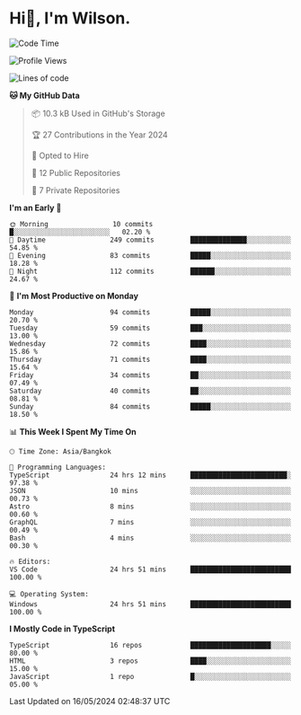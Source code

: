 # Hi👋, I'm Wilson.
<!--START_SECTION:waka-->
![Code Time](http://img.shields.io/badge/Code%20Time-1%2C383%20hrs%201%20min-blue)

![Profile Views](http://img.shields.io/badge/Profile%20Views-0-blue)

![Lines of code](https://img.shields.io/badge/From%20Hello%20World%20I%27ve%20Written-210.7%20thousand%20lines%20of%20code-blue)

**🐱 My GitHub Data** 

> 📦 10.3 kB Used in GitHub's Storage 
 > 
> 🏆 27 Contributions in the Year 2024
 > 
> 💼 Opted to Hire
 > 
> 📜 12 Public Repositories 
 > 
> 🔑 7 Private Repositories 
 > 
**I'm an Early 🐤** 

```text
🌞 Morning                10 commits          █░░░░░░░░░░░░░░░░░░░░░░░░   02.20 % 
🌆 Daytime                249 commits         ██████████████░░░░░░░░░░░   54.85 % 
🌃 Evening                83 commits          █████░░░░░░░░░░░░░░░░░░░░   18.28 % 
🌙 Night                  112 commits         ██████░░░░░░░░░░░░░░░░░░░   24.67 % 
```
📅 **I'm Most Productive on Monday** 

```text
Monday                   94 commits          █████░░░░░░░░░░░░░░░░░░░░   20.70 % 
Tuesday                  59 commits          ███░░░░░░░░░░░░░░░░░░░░░░   13.00 % 
Wednesday                72 commits          ████░░░░░░░░░░░░░░░░░░░░░   15.86 % 
Thursday                 71 commits          ████░░░░░░░░░░░░░░░░░░░░░   15.64 % 
Friday                   34 commits          ██░░░░░░░░░░░░░░░░░░░░░░░   07.49 % 
Saturday                 40 commits          ██░░░░░░░░░░░░░░░░░░░░░░░   08.81 % 
Sunday                   84 commits          █████░░░░░░░░░░░░░░░░░░░░   18.50 % 
```


📊 **This Week I Spent My Time On** 

```text
🕑︎ Time Zone: Asia/Bangkok

💬 Programming Languages: 
TypeScript               24 hrs 12 mins      ████████████████████████░   97.38 % 
JSON                     10 mins             ░░░░░░░░░░░░░░░░░░░░░░░░░   00.73 % 
Astro                    8 mins              ░░░░░░░░░░░░░░░░░░░░░░░░░   00.60 % 
GraphQL                  7 mins              ░░░░░░░░░░░░░░░░░░░░░░░░░   00.49 % 
Bash                     4 mins              ░░░░░░░░░░░░░░░░░░░░░░░░░   00.30 % 

🔥 Editors: 
VS Code                  24 hrs 51 mins      █████████████████████████   100.00 % 

💻 Operating System: 
Windows                  24 hrs 51 mins      █████████████████████████   100.00 % 
```

**I Mostly Code in TypeScript** 

```text
TypeScript               16 repos            ████████████████████░░░░░   80.00 % 
HTML                     3 repos             ████░░░░░░░░░░░░░░░░░░░░░   15.00 % 
JavaScript               1 repo              █░░░░░░░░░░░░░░░░░░░░░░░░   05.00 % 
```




 Last Updated on 16/05/2024 02:48:37 UTC
<!--END_SECTION:waka-->
